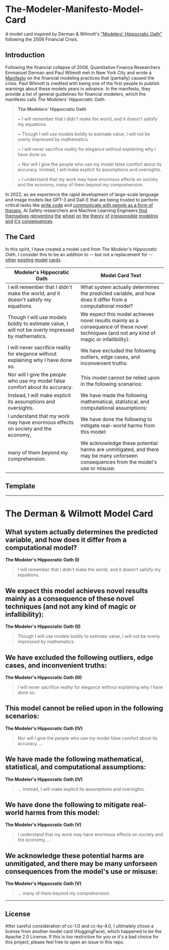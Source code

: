 # The-Modeler-Manifesto-Model-Card
A model card inspired by Derman &amp; Wilmott's ["Modelers' Hippocratic Oath"](https://web.archive.org/web/20140908100545/http://www.wilmott.com/blogs/paul/index.cfm/2009/1/8/Financial-Modelers-Manifesto) following the 2008 Financial Crisis.

## Introduction
Following the financial collapse of 2008, Quantitative Finance Researchers Emmanuel Derman and Paul Wilmott met in New York City and wrote a [Manifesto](https://web.archive.org/web/20140908100545/http://www.wilmott.com/blogs/paul/index.cfm/2009/1/8/Financial-Modelers-Manifesto) on the financial modeling practices that (partially) caused the crisis. Paul Wilmott is credited with being one of the first people to publish warnings about these models years in advance. In the manifesto, they provide a list of general guidelines for financial modelers, which the manifesto calls *The Modelers' Hippocratic Oath*.


> **The Modelers' Hippocratic Oath**
>
> ~ I will remember that I didn't make the world, and it doesn't satisfy my equations.
> 
> ~ Though I will use models boldly to estimate value, I will not be overly impressed by mathematics.
> 
> ~ I will never sacrifice reality for elegance without explaining why I have done so.
> 
> ~ Nor will I give the people who use my model false comfort about its accuracy. Instead, I will make explicit its assumptions and oversights.
> 
>~ I understand that my work may have enormous effects on society and the economy, many of them beyond my comprehension.

In 2022, as we experience the rapid development of large-scale language and image models like GPT-3 and Dall-E that are being trusted to perform critical tasks like [write code](https://github.com/features/copilot) and [communicate with people as a form of therapy](https://mdpi-res.com/d_attachment/sensors/sensors-22-03653/article_deploy/sensors-22-03653.pdf?version=1652257298), AI Safety researchers and Machine Learning Engineers 
[find](https://www.wsj.com/articles/tech-giants-pour-billions-into-ai-but-hype-doesnt-always-match-reality-11656508394) 
[themselves](https://www.washingtonpost.com/opinions/2022/06/17/google-ai-ethics-sentient-lemoine-warning/) 
[reinventing](https://twitter.com/rasbt/status/1541460380899086337) 
[the](https://openai.com/blog/language-model-safety-and-misuse/) 
[wheel](https://futurism.com/new-ai-detects-deception-bring-end-lying-know-it) 
[on](https://www.theregister.com/2021/05/26/ai_insurance_lemonade/) 
[the](https://wappp.hks.harvard.edu/files/wappp/files/elephant_in_ai_2021_report_2.pdf)
[theory](https://www.perpetuallineup.org/background) 
[of](https://www.scientificamerican.com/article/the-pitfalls-of-datas-gender-gap/) 
[irresponsible](https://www.reuters.com/article/us-amazon-com-jobs-automation-insight/amazon-scraps-secret-ai-recruiting-tool-that-showed-bias-against-women-idUSKCN1MK08G) 
[modeling](https://www.propublica.org/article/how-we-analyzed-the-compas-recidivism-algorithm) 
[and](https://www.washingtonpost.com/technology/2019/12/19/federal-study-confirms-racial-bias-many-facial-recognition-systems-casts-doubt-their-expanding-use/) 
[it's](https://www.scientificamerican.com/article/racial-bias-found-in-a-major-health-care-risk-algorithm/)
[consequences](https://www.nytimes.com/2020/06/24/technology/facial-recognition-arrest.html).

## The Card
In this spirit, I have created a model card from *The Modeler's Hippocratic Oath*. I consider this to be an addition to -- but not a replacement for -- [other](https://arxiv.org/pdf/1810.03993.pdf) [existing](https://blog.salesforceairesearch.com/model-cards-for-ai-model-transparency/) [model](https://modelcards.withgoogle.com/face-detection) [cards](https://github.com/ivylee/model-cards-and-datasheets).

| Modeler's Hippocratic Oath                                                                        | Model Card Text                                                                                            |
| ------------------------------------------------------------------------------------------------- | ---------------------------------------------------------------------------------------------------------- |
| I will remember that I didn't make the world, and it doesn't satisfy my equations.                | What system actually determines the predicted variable, and how does it differ from a computational model? | 
| Though I will use models boldly to estimate value, I will not be overly impressed by mathematics. | We expect this model achieves novel results mainly as a consequence of these novel techniques (and not any kind of magic or infallibility):|
| I will never sacrifice reality for elegance without explaining why I have done so.                | We have excluded the following outliers, edge cases, and inconvenient truths:                              |
| Nor will I give the people who use my model false comfort about its accuracy.                     | This model cannot be relied upon in the following scenarios:                                               |
| Instead, I will make explicit its assumptions and oversights.                                     | We have made the following mathematical, statistical, and computational assumptions:                       |
| I understand that my work may have enormous effects on society and the economy,                   | We have done the following to mitigate real-world harms from this model:                                   |
| many of them beyond my comprehension.                                                             | We acknowledge these potential harms are unmitigated, and there may be many unforseen consequences from the model's use or misuse:|

## Template
---
# The Derman & Wilmott Model Card

## What system actually determines the predicted variable, and how does it differ from a computational model?
**The Modeler's Hippocratic Oath (I)**
> I will remember that I didn't make the world, and it doesn't satisfy my equations.


##  We expect this model achieves novel results mainly as a consequence of these novel techniques (and not any kind of magic or infallibility):
**The Modeler's Hippocratic Oath (II)**
> Though I will use models boldly to estimate value, I will not be overly impressed by mathematics.


## We have excluded the following outliers, edge cases, and inconvenient truths:
**The Modeler's Hippocratic Oath (III)**
> I will never sacrifice reality for elegance without explaining why I have done so.


## This model cannot be relied upon in the following scenarios:
**The Modeler's Hippocratic Oath (IV)**
> Nor will I give the people who use my model false comfort about its accuracy. ...

## We have made the following mathematical, statistical, and computational assumptions:
**The Modeler's Hippocratic Oath (IV)**
> ... Instead, I will make explicit its assumptions and oversights.


## We have done the following to mitigate real-world harms from this model:
**The Modeler's Hippocratic Oath (V)**
> I understand that my work may have enormous effects on society and the economy, ...


## We acknowledge these potential harms are unmitigated, and there may be many unforseen consequences from the model's use or misuse:
**The Modeler's Hippocratic Oath (V)**
> ... many of them beyond my comprehension.
---
## License
After careful consideration of cc-1.0 and cc-by-4.0, I ultimately chose a license from another model card (HuggingFace), which happened to be the Apache 2.0 License. If this is too restrictive for you or it's a bad choice for this project, please feel free to open an issue in this repo.
